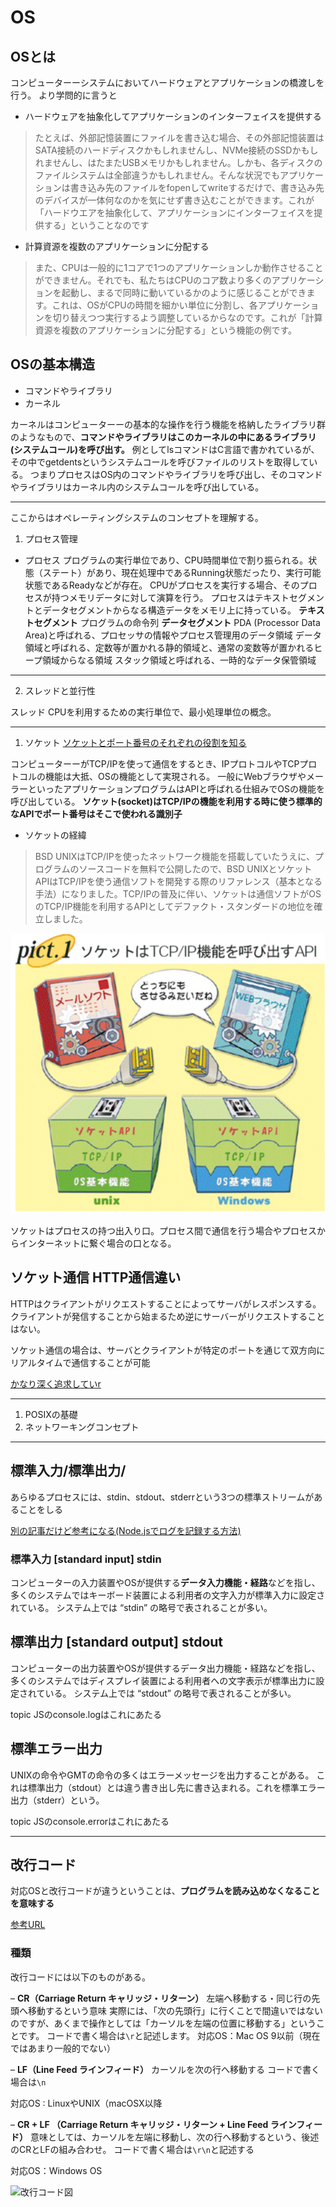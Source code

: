 # OS

## OSとは

コンピューターーシステムにおいてハードウェアとアプリケーションの橋渡しを行う。
より学問的に言うと
- ハードウェアを抽象化してアプリケーションのインターフェイスを提供する

>たとえば、外部記憶装置にファイルを書き込む場合、その外部記憶装置はSATA接続のハードディスクかもしれませんし、NVMe接続のSSDかもしれませんし、はたまたUSBメモリかもしれません。しかも、各ディスクのファイルシステムは全部違うかもしれません。そんな状況でもアプリケーションは書き込み先のファイルをfopenしてwriteするだけで、書き込み先のデバイスが一体何なのかを気にせず書き込むことができます。これが「ハードウエアを抽象化して、アプリケーションにインターフェイスを提供する」ということなのです

- 計算資源を複数のアプリケーションに分配する
>また、CPUは一般的に1コアで1つのアプリケーションしか動作させることができません。それでも、私たちはCPUのコア数より多くのアプリケーションを起動し、まるで同時に動いているかのように感じることができます。これは、OSがCPUの時間を細かい単位に分割し、各アプリケーションを切り替えつつ実行するよう調整しているからなのです。これが「計算資源を複数のアプリケーションに分配する」という機能の例です。

## OSの基本構造

- コマンドやライブラリ
- カーネル

カーネルはコンピューターーの基本的な操作を行う機能を格納したライブラリ群のようなもので、**コマンドやライブラリはこのカーネルの中にあるライブラリ(システムコール)を呼び出す。**
例としてlsコマンドはC言語で書かれているが、その中でgetdentsというシステムコールを呼びファイルのリストを取得している。
つまりプロセスはOS内のコマンドやライブラリを呼び出し、そのコマンドやライブラリはカーネル内のシステムコールを呼び出している。

---

ここからはオペレーティングシステムのコンセプトを理解する。

1. プロセス管理

- プロセス
プログラムの実行単位であり、CPU時間単位で割り振られる。状態（ステート）があり、現在処理中であるRunning状態だったり、実行可能状態であるReadyなどが存在。
CPUがプロセスを実行する場合、そのプロセスが持つメモリデータに対して演算を行う。
プロセスはテキストセグメントとデータセグメントからなる構造データをメモリ上に持っている。
**テキストセグメント**
プログラムの命令列
**データセグメント**
PDA (Processor Data Area)と呼ばれる、プロセッサの情報やプロセス管理用のデータ領域
データ領域と呼ばれる、定数等が置かれる静的領域と、通常の変数等が置かれるヒープ領域からなる領域
スタック領域と呼ばれる、一時的なデータ保管領域


---

2. スレッドと並行性

スレッド
CPUを利用するための実行単位で、最小処理単位の概念。


---

1. ソケット
[ソケットとポート番号のそれぞれの役割を知る](https://xtech.nikkei.com/it/pc/article/NPC/20070130/260044/)

コンピューターーがTCP/IPを使って通信をするとき、IPプロトコルやTCPプロトコルの機能は大抵、OSの機能として実現される。
一般にWebブラウザやメーラーといったアプリケーションプログラムはAPIと呼ばれる仕組みでOSの機能を呼び出している。
**ソケット(socket)はTCP/IPの機能を利用する時に使う標準的なAPIでポート番号はそこで使われる識別子**

- ソケットの経緯
>BSD UNIXはTCP/IPを使ったネットワーク機能を搭載していたうえに、プログラムのソースコードを無料で公開したので、BSD UNIXとソケットAPIはTCP/IPを使う通信ソフトを開発する際のリファレンス（基本となる手法）になりました。TCP/IPの普及に伴い、ソケットは通信ソフトがOSのTCP/IP機能を利用するAPIとしてデファクト・スタンダードの地位を確立しました。

![socket](image/socket.png)

ソケットはプロセスの持つ出入り口。プロセス間で通信を行う場合やプロセスからインターネットに繋ぐ場合の口となる。

## ソケット通信 HTTP通信違い

HTTPはクライアントがリクエストすることによってサーバがレスポンスする。
クライアントが発信することから始まるため逆にサーバーがリクエストすることはない。

ソケット通信の場合は、サーバとクライアントが特定のポートを通じて双方向にリアルタイムで通信することが可能

[かなり深く追求していr](https://qiita.com/Kept1994/items/b28581f9cf2bd8383ef4)


---
1. POSIXの基礎
2. ネットワーキングコンセプト

---

## 標準入力/標準出力/

あらゆるプロセスには、stdin、stdout、stderrという3つの標準ストリームがあることをしる

[別の記事だけど参考になる(Node.jsでログを記録する方法)](https://www.twilio.com/blog/a-guide-to-node-js-logging-jp)

### 標準入力 [standard input] stdin

コンピューターの入力装置やOSが提供する**データ入力機能・経路**などを指し、多くのシステムではキーボード装置による利用者の文字入力が標準入力に設定されている。 システム上では “stdin” の略号で表されることが多い。

## 標準出力 [standard output] stdout

コンピューターの出力装置やOSが提供するデータ出力機能・経路などを指し、多くのシステムではディスプレイ装置による利用者への文字表示が標準出力に設定されている。 システム上では “stdout” の略号で表されることが多い。

topic
JSのconsole.logはこれにあたる


## 標準エラー出力

UNIXの命令やGMTの命令の多くはエラーメッセージを出力することがある。
これは標準出力（stdout）とは違う書き出し先に書き込まれる。これを標準エラー出力（stderr）という。

topic
JSのconsole.errorはこれにあたる

---

## 改行コード

対応OSと改行コードが違うということは、**プログラムを読み込めなくなることを意味する**

[参考URL](https://cprogram.net/line-feed-code/)

### 種類

改行コードには以下のものがある。

– **CR（Carriage Return キャリッジ・リターン）**
左端へ移動する・同じ行の先頭へ移動するという意味
実際には、「次の先頭行」に行くことで間違いではないのですが、あくまで操作としては「カーソルを左端の位置に移動する」ということです。
コードで書く場合は`\r`と記述します。
対応OS：Mac OS 9以前（現在ではあまり一般的でない）

– **LF（Line Feed ラインフィード）**
カーソルを次の行へ移動する
コードで書く場合は`\n`

対応OS : LinuxやUNIX（macOSX以降

– **CR + LF （Carriage Return キャリッジ・リターン + Line Feed ラインフィード）**
意味としては、カーソルを左端に移動し、次の行へ移動するという、後述のCRとLFの組み合わせ。
コードで書く場合は`\r\n`と記述する

対応OS：Windows OS

![改行コード図](image/改行コード図.png)

